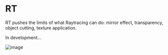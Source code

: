 # RT
RT pushes the limits of what Raytracing can do: mirror effect, transparency, object cutting, texture application.

In development...

![image](/screenshots/all_features_sceenshot.png)
